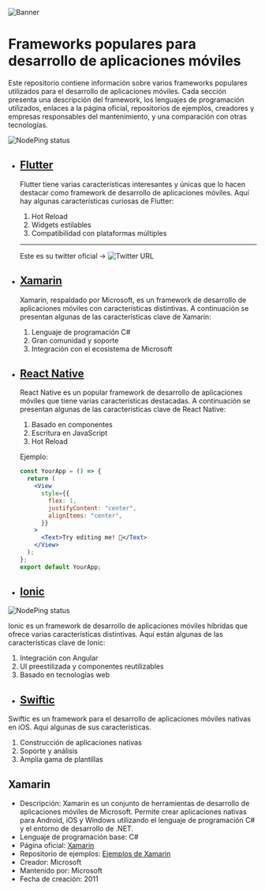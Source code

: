![Banner](https://i.imgur.com/mbFiUzk.png)

# Frameworks populares para desarrollo de aplicaciones móviles

Este repositorio contiene información sobre varios frameworks populares utilizados para el desarrollo de aplicaciones móviles. Cada sección presenta una descripción del framework, los lenguajes de programación utilizados, enlaces a la página oficial, repositorios de ejemplos, creadores y empresas responsables del mantenimiento, y una comparación con otras tecnologías.

![NodePing status](https://img.shields.io/nodeping/status/jkiwn052-ntpp-4lbb-8d45-ihew6d9ucoei?color=orange&label=Frameworks&up_message=Moviles)

- ## [Flutter](https://github.com/SebastianCorcino/doc_programacion_dispositivos_moviles/tree/Flutter)

  Flutter tiene varias características interesantes y únicas que lo hacen destacar como framework de desarrollo de aplicaciones móviles. Aquí hay algunas características curiosas de Flutter:

  1. Hot Reload
  2. Widgets estilables
  3. Compatibilidad con plataformas múltiples

  ***

  Este es su twitter oficial ->
  ![Twitter URL](https://img.shields.io/twitter/url?style=social&url=https%3A%2F%2Ftwitter.com%2Fintent%2Ffollow%3Fscreen_name%3Dflutterdev)

- ## [Xamarin](https://github.com/SebastianCorcino/doc_programacion_dispositivos_moviles/tree/Ionic)

  Xamarin, respaldado por Microsoft, es un framework de desarrollo de aplicaciones móviles con características distintivas. A continuación se presentan algunas de las características clave de Xamarin:

  1. Lenguaje de programación C#
  2. Gran comunidad y soporte
  3. Integración con el ecosistema de Microsoft

- ## [React Native](https://github.com/SebastianCorcino/doc_programacion_dispositivos_moviles/tree/ReactNative)

  React Native es un popular framework de desarrollo de aplicaciones móviles que tiene varias características destacadas. A continuación se presentan algunas de las características clave de React Native:

  1. Basado en componentes
  2. Escritura en JavaScript
  3. Hot Reload

  Ejemplo:

  ```jsx
  const YourApp = () => {
    return (
      <View
        style={{
          flex: 1,
          justifyContent: "center",
          alignItems: "center",
        }}
      >
        <Text>Try editing me! 🎉</Text>
      </View>
    );
  };
  export default YourApp;
  ```

- ## [Ionic](https://github.com/SebastianCorcino/doc_programacion_dispositivos_moviles/tree/Ionic)

![NodePing status](https://img.shields.io/nodeping/status/jkiwn052-ntpp-4lbb-8d45-ihew6d9ucoei)

Ionic es un framework de desarrollo de aplicaciones móviles híbridas que ofrece varias características distintivas. Aquí están algunas de las características clave de Ionic:

1. Integración con Angular
2. UI preestilizada y componentes reutilizables
3. Basado en tecnologías web

- ## [Swiftic](https://github.com/SebastianCorcino/doc_programacion_dispositivos_moviles/tree/Swiftic)

Swiftic es un framework para el desarrollo de aplicaciones móviles nativas en iOS. Aqui algunas de sus caracteristicas.

1. Construcción de aplicaciones nativas
2. Soporte y análisis
3. Amplia gama de plantillas

## Xamarin

- Descripción: Xamarin es un conjunto de herramientas de desarrollo de aplicaciones móviles de Microsoft. Permite crear aplicaciones nativas para Android, iOS y Windows utilizando el lenguaje de programación C# y el entorno de desarrollo de .NET.
- Lenguaje de programación base: C#
- Página oficial: [Xamarin](https://dotnet.microsoft.com/apps/xamarin)
- Repositorio de ejemplos: [Ejemplos de Xamarin](https://github.com/xamarin/xamarin-forms-samples)
- Creador: Microsoft
- Mantenido por: Microsoft
- Fecha de creación: 2011

```

```
